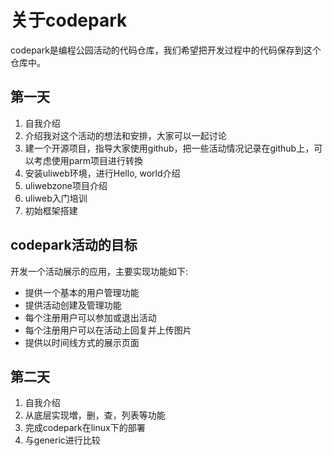 关于codepark
=============

codepark是编程公园活动的代码仓库，我们希望把开发过程中的代码保存到这个仓库中。

## 第一天

1. 自我介绍
2. 介绍我对这个活动的想法和安排，大家可以一起讨论
3. 建一个开源项目，指导大家使用github，把一些活动情况记录在github上，可以考虑使用parm项目进行转換
4. 安装uliweb环境，进行Hello, world介绍
5. uliwebzone项目介绍
6. uliweb入门培训
7. 初始框架搭建

## codepark活动的目标

开发一个活动展示的应用，主要实现功能如下:

* 提供一个基本的用户管理功能
* 提供活动创建及管理功能
* 每个注册用户可以参加或退出活动
* 每个注册用户可以在活动上回复并上传图片
* 提供以时间线方式的展示页面

## 第二天

1. 自我介绍
2. 从底层实现増，删，查，列表等功能
3. 完成codepark在linux下的部署
4. 与generic进行比较